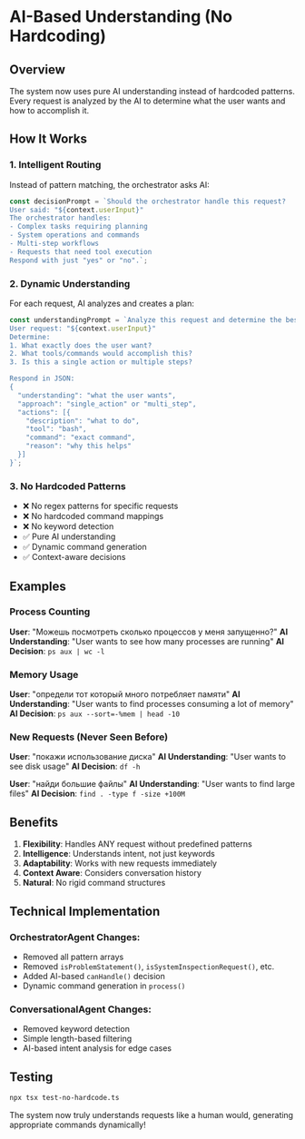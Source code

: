 # AI-Based Understanding (No Hardcoding)

## Overview
The system now uses pure AI understanding instead of hardcoded patterns. Every request is analyzed by the AI to determine what the user wants and how to accomplish it.

## How It Works

### 1. Intelligent Routing
Instead of pattern matching, the orchestrator asks AI:
```typescript
const decisionPrompt = `Should the orchestrator handle this request?
User said: "${context.userInput}"
The orchestrator handles:
- Complex tasks requiring planning
- System operations and commands
- Multi-step workflows
- Requests that need tool execution
Respond with just "yes" or "no".`;
```

### 2. Dynamic Understanding
For each request, AI analyzes and creates a plan:
```typescript
const understandingPrompt = `Analyze this request and determine the best approach.
User request: "${context.userInput}"
Determine:
1. What exactly does the user want?
2. What tools/commands would accomplish this?
3. Is this a single action or multiple steps?

Respond in JSON:
{
  "understanding": "what the user wants",
  "approach": "single_action" or "multi_step",
  "actions": [{
    "description": "what to do",
    "tool": "bash",
    "command": "exact command",
    "reason": "why this helps"
  }]
}`;
```

### 3. No Hardcoded Patterns
- ❌ No regex patterns for specific requests
- ❌ No hardcoded command mappings
- ❌ No keyword detection
- ✅ Pure AI understanding
- ✅ Dynamic command generation
- ✅ Context-aware decisions

## Examples

### Process Counting
**User**: "Можешь посмотреть сколько процессов у меня запущенно?"
**AI Understanding**: "User wants to see how many processes are running"
**AI Decision**: `ps aux | wc -l`

### Memory Usage
**User**: "определи тот который много потребляет памяти"
**AI Understanding**: "User wants to find processes consuming a lot of memory"
**AI Decision**: `ps aux --sort=-%mem | head -10`

### New Requests (Never Seen Before)
**User**: "покажи использование диска"
**AI Understanding**: "User wants to see disk usage"
**AI Decision**: `df -h`

**User**: "найди большие файлы"
**AI Understanding**: "User wants to find large files"
**AI Decision**: `find . -type f -size +100M`

## Benefits

1. **Flexibility**: Handles ANY request without predefined patterns
2. **Intelligence**: Understands intent, not just keywords
3. **Adaptability**: Works with new requests immediately
4. **Context Aware**: Considers conversation history
5. **Natural**: No rigid command structures

## Technical Implementation

### OrchestratorAgent Changes:
- Removed all pattern arrays
- Removed `isProblemStatement()`, `isSystemInspectionRequest()`, etc.
- Added AI-based `canHandle()` decision
- Dynamic command generation in `process()`

### ConversationalAgent Changes:
- Removed keyword detection
- Simple length-based filtering
- AI-based intent analysis for edge cases

## Testing
```bash
npx tsx test-no-hardcode.ts
```

The system now truly understands requests like a human would, generating appropriate commands dynamically!